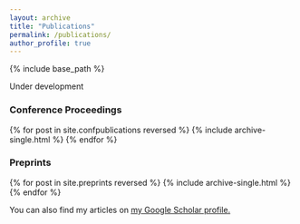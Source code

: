 ```yaml
---
layout: archive
title: "Publications"
permalink: /publications/
author_profile: true
---
```

{% include base_path %}

Under development

### Conference Proceedings

{% for post in site.confpublications reversed %}
  {% include archive-single.html %}
{% endfor %}

### Preprints

{% for post in site.preprints reversed %}
  {% include archive-single.html %}
{% endfor %}

You can also find my articles on <u><a href="{{author.googlescholar}}">my Google Scholar profile</a>.</u>
